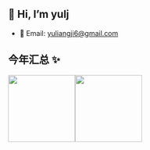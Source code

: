 ## 👋 Hi, I’m yulj
- 📮 Email: yuliangji6@gmail.com

## 今年汇总 ✨

<img align="" height="137px" src="https://github-readme-stats.vercel.app/api?username=ilsl1007&hide_title=true&hide_border=true&show_icons=true&include_all_commits=true&line_height=21&bg_color=0,EC6C6C,FFD479,FFFC79,73FA79&theme=graywhite&locale=cn" /><img align="" height="137px" src="https://github-readme-stats.vercel.app/api/top-langs/?username=ilsl1007&hide_title=true&hide_border=true&layout=compact&bg_color=0,73FA79,73FDFF,D783FF&theme=graywhite&locale=cn" />
